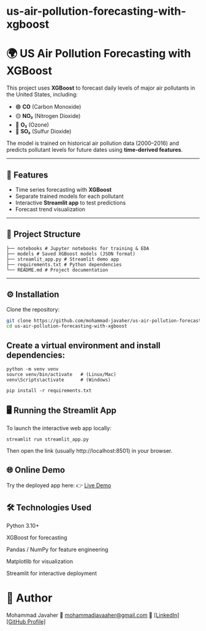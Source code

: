 # us-air-pollution-forecasting-with-xgboost

# 🌍 US Air Pollution Forecasting with XGBoost  

This project uses **XGBoost** to forecast daily levels of major air pollutants in the United States, including:  

- 🟢 **CO** (Carbon Monoxide)  
- 🟡 **NO₂** (Nitrogen Dioxide)  
- 🔵 **O₃** (Ozone)  
- 🔴 **SO₂** (Sulfur Dioxide)  

The model is trained on historical air pollution data (2000–2016) and predicts pollutant levels for future dates using **time-derived features**.  

---

## 🚀 Features
- Time series forecasting with **XGBoost**  
- Separate trained models for each pollutant  
- Interactive **Streamlit app** to test predictions  
- Forecast trend visualization  

---

## 📂 Project Structure
```
├── notebooks # Jupyter notebooks for training & EDA
├── models # Saved XGBoost models (JSON format)
├── streamlit_app.py # Streamlit demo app
├── requirements.txt # Python dependencies
└── README.md # Project documentation
```

---

## ⚙️ Installation

Clone the repository:
```bash
git clone https://github.com/mohammad-javaher/us-air-pollution-forecasting-with-xgboost.git
cd us-air-pollution-forecasting-with-xgboost
```
## Create a virtual environment and install dependencies:
```
python -m venv venv
source venv/bin/activate   # (Linux/Mac)
venv\Scripts\activate      # (Windows)

pip install -r requirements.txt
```

## 🖥️ Running the Streamlit App

To launch the interactive web app locally:
```
streamlit run streamlit_app.py
```
Then open the link (usually http://localhost:8501) in your browser.

## 🌐 Online Demo

Try the deployed app here:
👉 [Live Demo](https://us-air-pollution-forecasting-with-xgboost-3utoasxvrezfjdant28j.streamlit.app/)

## 🛠️ Technologies Used

Python 3.10+

XGBoost for forecasting

Pandas / NumPy for feature engineering

Matplotlib for visualization

Streamlit for interactive deployment

# 👤 Author

Mohammad Javaher
📧 mohammadjavaaher@gmail.com
🔗 [[LinkedIn]](https://www.linkedin.com/in/mohammad-javaher/)
  [[GitHub Profile]](https://github.com/mohammad-javaher/)
